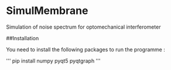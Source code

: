 # SimulMembrane
Simulation of noise spectrum for optomechanical interferometer

##Installation

You need to install the following packages to run the programme :

'''
pip install numpy pyqt5 pyqtgraph
'''